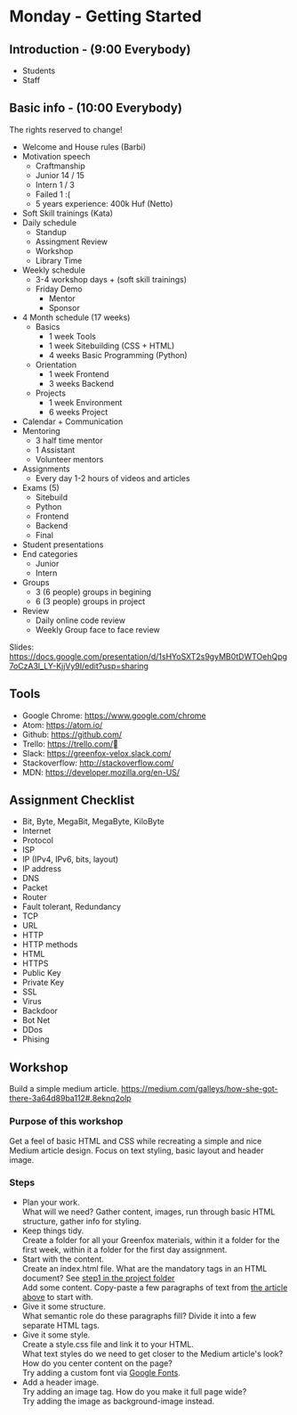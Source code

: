 # Monday - Getting Started

## Introduction - (9:00 Everybody)
- Students
- Staff

## Basic info - (10:00 Everybody)
The rights reserved to change!
- Welcome and House rules (Barbi)
- Motivation speech
  - Craftmanship
  - Junior 14 / 15
  - Intern 1 / 3
  - Failed 1 :(
  - 5 years experience: 400k Huf (Netto)
- Soft Skill trainings (Kata)
- Daily schedule
  - Standup
  - Assingment Review
  - Workshop
  - Library Time
- Weekly schedule
  - 3-4 workshop days + (soft skill trainings)
  - Friday Demo
    - Mentor
    - Sponsor
- 4 Month schedule (17 weeks)
  - Basics
    - 1 week Tools
    - 1 week Sitebuilding (CSS + HTML)
    - 4 weeks Basic Programming (Python)
  - Orientation
    - 1 week Frontend
    - 3 weeks Backend
  - Projects
    - 1 week Environment
    - 6 weeks Project
- Calendar + Communication
- Mentoring
  - 3 half time mentor
  - 1 Assistant
  - Volunteer mentors
- Assignments
  - Every day 1-2 hours of videos and articles
- Exams (5)
  - Sitebuild
  - Python
  - Frontend
  - Backend
  - Final
- Student presentations
- End categories
  - Junior
  - Intern
- Groups
  - 3 (6 people) groups in begining
  - 6 (3 people) groups in project
- Review
  - Daily online code review
  - Weekly Group face to face review

Slides: https://docs.google.com/presentation/d/1sHYoSXT2s9gyMB0tDWTOehQpg7oCzA3l_LY-KjjVy9I/edit?usp=sharing

## Tools
- Google Chrome: https://www.google.com/chrome
- Atom: https://atom.io/
- Github: https://github.com/
- Trello: https://trello.com/
- Slack: https://greenfox-velox.slack.com/
- Stackoverflow: http://stackoverflow.com/
- MDN: https://developer.mozilla.org/en-US/

## Assignment Checklist
- Bit, Byte, MegaBit, MegaByte, KiloByte
- Internet
- Protocol
- ISP
- IP (IPv4, IPv6, bits, layout)
- IP address
- DNS
- Packet
- Router
- Fault tolerant, Redundancy
- TCP
- URL
- HTTP
- HTTP methods
- HTML
- HTTPS
- Public Key
- Private Key
- SSL
- Virus
- Backdoor
- Bot Net
- DDos
- Phising

## Workshop
Build a simple medium article.
https://medium.com/galleys/how-she-got-there-3a64d89ba112#.8eknq2olp

### Purpose of this workshop
Get a feel of basic HTML and CSS while recreating a simple and nice Medium article design.
Focus on text styling, basic layout and header image.

### Steps
- Plan your work.  
  What will we need? Gather content, images, run through basic HTML structure, gather info for styling.
- Keep things tidy.  
  Create a folder for all your Greenfox materials, within it a folder for the first week, within it a folder for the first day assignment.
- Start with the content.  
  Create an index.html file. What are the mandatory tags in an HTML document? See [step1 in the project folder](project/step1)  
  Add some content. Copy-paste a few paragraphs of text from [the article above](https://medium.com/galleys/how-she-got-there-3a64d89ba112#.8eknq2olp) to start with.
- Give it some structure.  
  What semantic role do these paragraphs fill? Divide it into a few separate HTML tags.
- Give it some style.  
  Create a style.css file and link it to your HTML.  
  What text styles do we need to get closer to the Medium article's look?  
  How do you center content on the page?  
  Try adding a custom font via [Google Fonts](https://www.google.com/fonts#UsePlace:use/Collection:Merriweather).  
- Add a header image.  
  Try adding an image tag. How do you make it full page wide?  
  Try adding the image as background-image instead.
